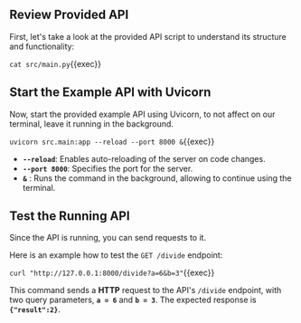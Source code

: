 ## Review Provided API 
First, let's take a look at the provided API script to understand its structure and functionality:


`cat src/main.py`{{exec}}

## Start the Example API with Uvicorn
Now, start the provided example API using Uvicorn, to not affect on our terminal, leave it running in the background.

`uvicorn src.main:app --reload --port 8000 &`{{exec}}

- **`--reload`**: Enables auto-reloading of the server on code changes.
- **`--port 8000`**: Specifies the port for the server.
- **`&`** : Runs the command in the background, allowing to continue using the terminal.

## Test the Running API


Since the API is running,  you can send requests to it.

Here is an example how to test the `GET /divide` endpoint:

`curl "http://127.0.0.1:8000/divide?a=6&b=3"`{{exec}}

This command sends a **HTTP** request to the API's `/divide` endpoint, with two query parameters, **`a = 6`** and **`b = 3`**. The expected response is **`{"result":2}`**.
